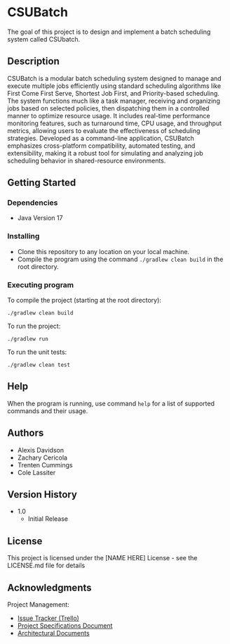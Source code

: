 # CSUBatch

The goal of this project is to design and implement a batch scheduling system called CSUbatch.

## Description

CSUBatch is a modular batch scheduling system designed to manage and execute multiple jobs efficiently using standard scheduling algorithms like First Come First Serve, Shortest Job First, and Priority-based scheduling. The system functions much like a task manager, receiving and organizing jobs based on selected policies, then dispatching them in a controlled manner to optimize resource usage. It includes real-time performance monitoring features, such as turnaround time, CPU usage, and throughput metrics, allowing users to evaluate the effectiveness of scheduling strategies. Developed as a command-line application, CSUBatch emphasizes cross-platform compatibility, automated testing, and extensibility, making it a robust tool for simulating and analyzing job scheduling behavior in shared-resource environments.

## Getting Started

### Dependencies

* Java Version 17

### Installing

* Clone this repository to any location on your local machine.
* Compile the program using the command `./gradlew clean build` in the root directory.

### Executing program

To compile the project (starting at the root directory):

```
./gradlew clean build
```

To run the project:

```
./gradlew run
```

To run the unit tests:
```
./gradlew clean test
```

## Help

When the program is running, use command `help` for a list of supported commands and their usage.

## Authors

- Alexis Davidson  
- Zachary Cericola
- Trenten Cummings
- Cole Lassiter

## Version History

* 1.0
    * Initial Release

## License

This project is licensed under the [NAME HERE] License - see the LICENSE.md file for details

## Acknowledgments

Project Management:
- [Issue Tracker (Trello)](https://trello.com/b/XDxNiiio/csubatch)
- [Project Specifications Document](https://colstate-my.sharepoint.com/:w:/g/personal/davidson_alexis_students_columbusstate_edu/Ec7Us0sBtzdCvPLC3uAlFi0Be6gxC1Gm52SU9cDAUGJglA?e=MVbbT6)
- [Architectural Documents](https://github.com/user-attachments/files/19558743/arch_diagrams.pdf)